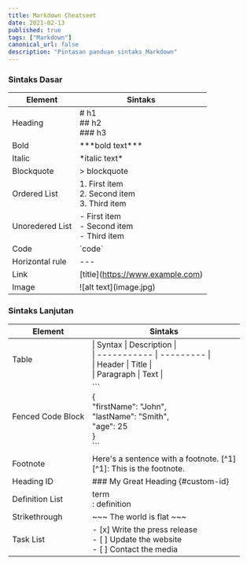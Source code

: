 ```yaml
---
title: Markdown Cheatseet
date: 2021-02-13
published: true
tags: ["Markdown"]
canonical_url: false
description: "Pintasan panduan sintaks Markdown"
---
```


### Sintaks Dasar

| Element         | Sintaks                                              |
| --------------- | ---------------------------------------------------- |
| Heading         | # h1 <br> ## h2 <br> ### h3                          |
| Bold            | \*\*\*bold text\*\*\*                                |
| Italic          | \*italic text\*                                      |
| Blockquote      | > blockquote                                         |
| Ordered List    | 1. First item <br> 2. Second item <br> 3. Third item |
| Unoredered List | - First item <br> - Second item <br> - Third item    |
| Code            | \`code\`                                             |
| Horizontal rule | \-\-\-                                               |
| Link            | \[title\]\(https://www.example.com)                  |
| Image           | \!\[alt text](image.jpg)                             |

### Sintaks Lanjutan

| Element           | Sintaks                                                                                                                                                                 |
| ----------------- | ----------------------------------------------------------------------------------------------------------------------------------------------------------------------- |
| Table             | &#124; Syntax &#124; Description &#124; <br> &#124; ----------- &#124; --------- &#124; <br> &#124; Header &#124; Title &#124; <br> &#124; Paragraph &#124; Text &#124; |
| Fenced Code Block | &#96;&#96;&#96;<br> { <br> "firstName": "John", <br> "lastName": "Smith", <br> "age": 25 <br> } <br>&#96;&#96;&#96;                                                     |
| Footnote          | Here's a sentence with a footnote. \[^1] <br> \[^1]: This is the footnote.                                                                                              |
| Heading ID        | \#\#\# My Great Heading {\#custom-id}                                                                                                                                   |
| Definition List   | term <br> : definition                                                                                                                                                  |
| Strikethrough     | \~\~\~ The world is flat ~~~                                                                                                                                            |
| Task List         | - \[x] Write the press release <br> \- \[ ] Update the website <br> \- \[ ] Contact the media                                                                           |
